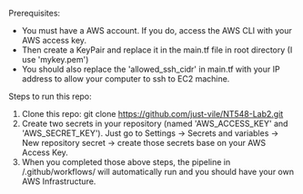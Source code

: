 Prerequisites:
- You must have a AWS account. If you do, access the AWS CLI with your AWS access key.
- Then create a KeyPair and replace it in the main.tf file in root directory (I use 'mykey.pem')
- You should also replace the 'allowed_ssh_cidr' in main.tf with your IP address to allow your computer to ssh to EC2 machine.

Steps to run this repo:
1. Clone this repo: git clone https://github.com/just-vile/NT548-Lab2.git
2. Create two secrets in your repository (named 'AWS_ACCESS_KEY' and 'AWS_SECRET_KEY'). Just go to Settings -> Secrets and variables -> New repository secret -> create those secrets base on your AWS Access Key.
3. When you completed those above steps, the pipeline in /.github/workflows/ will automatically run and you should have your own AWS Infrastructure.
